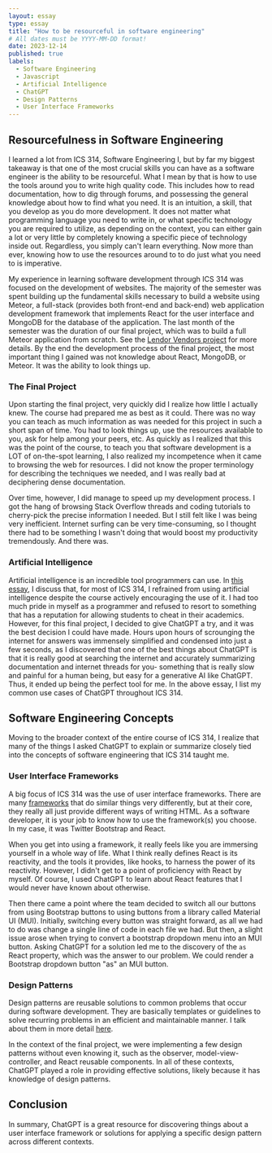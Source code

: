 ```yaml
---
layout: essay
type: essay
title: "How to be resourceful in software engineering"
# All dates must be YYYY-MM-DD format!
date: 2023-12-14
published: true
labels:
  - Software Engineering
  - Javascript
  - Artificial Intelligence
  - ChatGPT
  - Design Patterns
  - User Interface Frameworks
---
```


## Resourcefulness in Software Engineering
I learned a lot from ICS 314, Software Engineering I, but by far my biggest takeaway is that one of the most crucial skills you can have as a software engineer is the ability to be resourceful. What I mean by that is how to use the tools around you to write high quality code. This includes how to read documentation, how to dig through forums, and possessing the general knowledge about how to find what you need. It is an intuition, a skill, that you develop as you do more development. It does not matter what programming language you need to write in, or what specific technology you are required to utilize, as depending on the context, you can either gain a lot or very little by completely knowing a specific piece of technology inside out. Regardless, you simply can't learn everything. Now more than ever, knowing how to use the resources around to to do just what you need to is imperative.

My experience in learning software development through ICS 314 was focused on the development of websites. The majority of the semester was spent building up the fundamental skills necessary to build a website using Meteor, a full-stack (provides both front-end and back-end) web application development framework that implements React for the user interface and MongoDB for the database of the application. The last month of the semester was the duration of our final project, which was to build a full Meteor application from scratch. See the [Lendor Vendors project](https://choytr.github.io/projects/lendor-vendors.html) for more details. By the end the development process of the final project, the most important thing I gained was not knowledge about React, MongoDB, or Meteor. It was the ability to look things up.

### The Final Project
Upon starting the final project, very quickly did I realize how little I actually knew. The course had prepared me as best as it could. There was no way you can teach as much information as was needed for this project in such a short span of time. You had to look things up, use the resources available to you, ask for help among your peers, etc. As quickly as I realized that this was the point of the course, to teach you that software development is a LOT of on-the-spot learning, I also realized my incompetence when it came to browsing the web for resources. I did not know the proper terminology for describing the techniques we needed, and I was really bad at deciphering dense documentation.

Over time, however, I did manage to speed up my development process. I got the hang of browsing Stack Overflow threads and coding tutorials to cherry-pick the precise information I needed. But I still felt like I was being very inefficient. Internet surfing can be very time-consuming, so I thought there had to be something I wasn't doing that would boost my productivity tremendously. And there was.

### Artificial Intelligence
Artificial intelligence is an incredible tool programmers can use. In [this essay](https://choytr.github.io/essays/artificial-intelligence-not-code.html), I discuss that, for most of ICS 314, I refrained from using artificial intelligence despite the course actively encouraging the use of it. I had too much pride in myself as a programmer and refused to resort to something that has a reputation for allowing students to cheat in their academics. However, for this final project, I decided to give ChatGPT a try, and it was the best decision I could have made. Hours upon hours of scrounging the internet for answers was immensely simplified and condensed into just a few seconds, as I discovered that one of the best things about ChatGPT is that it is really good at searching the internet and accurately summarizing documentation and internet threads for you- something that is really slow and painful for a human being, but easy for a generative AI like ChatGPT. Thus, it ended up being the perfect tool for me. In the above essay, I list my common use cases of ChatGPT throughout ICS 314.

## Software Engineering Concepts
Moving to the broader context of the entire course of ICS 314, I realize that many of the things I asked ChatGPT to explain or summarize closely tied into the concepts of software engineering that ICS 314 taught me.

### User Interface Frameworks
A big focus of ICS 314 was the use of user interface frameworks. There are many [frameworks](https://choytr.github.io/essays/tools.html) that do similar things very differently, but at their core, they really all just provide different ways of writing HTML. As a software developer, it is your job to know how to use the framework(s) you choose. In my case, it was Twitter Bootstrap and React.

When you get into using a framework, it really feels like you are immersing yourself in a whole way of life. What I think really defines React is its reactivity, and the tools it provides, like hooks, to harness the power of its reactivity. However, I didn't get to a point of proficiency with React by myself. Of course, I used ChatGPT to learn about React features that I would never have known about otherwise.

Then there came a point where the team decided to switch all our buttons from using Bootstrap buttons to using buttons from a library called Material UI (MUI). Initially, switching every button was straight forward, as all we had to do was change a single line of code in each file we had. But then, a slight issue arose when trying to convert a bootstrap dropdown menu into an MUI button. Asking ChatGPT for a solution led me to the discovery of the `as` React property, which was the answer to our problem. We could render a Bootstrap dropdown button "as" an MUI button.


### Design Patterns
Design patterns are reusable solutions to common problems that occur during software development. They are basically templates or guidelines to solve recurring problems in an efficient and maintainable manner. I talk about them in more detail [here](https://choytr.github.io/essays/applying-design-patterns.html).

In the context of the final project, we were implementing a few design patterns without even knowing it, such as the observer, model-view-controller, and React reusable components. In all of these contexts, ChatGPT played a role in providing effective solutions, likely because it has knowledge of design patterns.

## Conclusion
In summary, ChatGPT is a great resource for discovering things about a user interface framework or solutions for applying a specific design pattern across different contexts.
